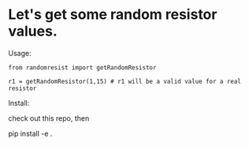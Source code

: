 # Let's get some random resistor values.

Usage:

	from randomresist import getRandomResistor

	r1 = getRandomResistor(1,15) # r1 will be a valid value for a real resistor

Install:

check out this repo, then 

pip install -e .
